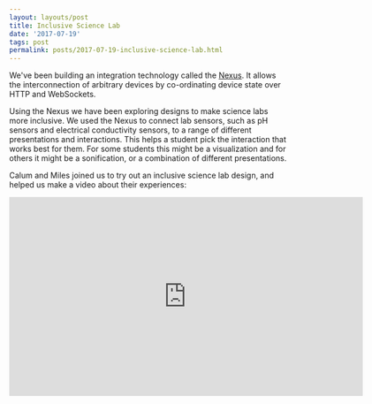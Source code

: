 ```yaml
---
layout: layouts/post
title: Inclusive Science Lab
date: '2017-07-19'
tags: post
permalink: posts/2017-07-19-inclusive-science-lab.html
---
```

<p>
                    We've been building an integration technology called the <a href="https://wiki.gpii.net/w/The_Nexus">Nexus</a>. It allows the interconnection of arbitrary devices by co-ordinating device state over HTTP and WebSockets.
                </p>
                <p>
                    Using the Nexus we have been exploring designs to make science labs more inclusive. We used the Nexus to connect lab sensors, such as pH sensors and electrical conductivity sensors, to a range of different presentations and interactions. This helps a student pick the interaction that works best for them. For some students this might be a visualization and for others it might be a sonification, or a combination of different presentations.
                </p>
                <p>
                    Calum and Miles joined us to try out an inclusive science lab design, and helped us make a video about their experiences:
                </p>
                <iframe width="640" height="360" src="https://www.youtube-nocookie.com/embed/NNwc0VYRhUU?rel=0&amp;ecver=1" frameborder="0" allowfullscreen>
                </iframe>
